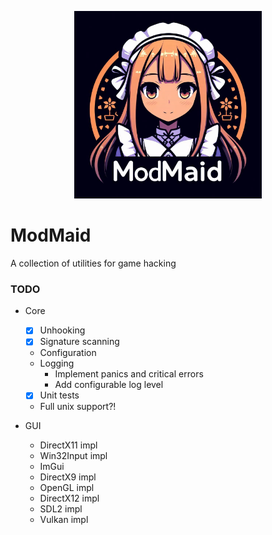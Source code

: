 <p align="center">
  <img width="300" src=".github/splash.png" alt="Logo" />
</p>

# ModMaid
A collection of utilities for game hacking

### TODO

* Core
  * [x] Unhooking
  * [x] Signature scanning
  * Configuration
  * Logging
    * Implement panics and critical errors
    * Add configurable log level
  * [x] Unit tests
  * Full unix support?!

* GUI
  * DirectX11 impl
  * Win32Input impl
  * ImGui
  * DirectX9 impl
  * OpenGL impl
  * DirectX12 impl
  * SDL2 impl
  * Vulkan impl
